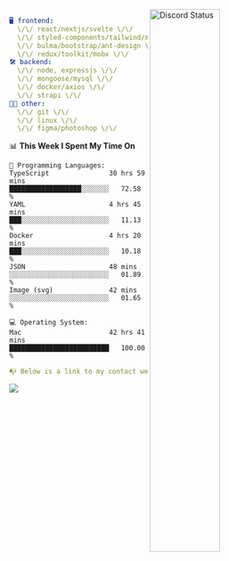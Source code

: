 
<a href="https://discord.com/users/279302975371870218" target="_blank">
    <img width="50%" align="right" alt="Discord Status" src="https://lanyard.cnrad.dev/api/279302975371870218?bg=161B22&borderRadius=5px%205px%200%200&hideTimestamp=true&idleMessage=Just%20chillin%27%20at%20the%20moment&animated=true">
</a>

```yaml
🖥️ frontend: 
  \/\/ react/nextjs/svelte \/\/
  \/\/ styled-components/tailwind/mui/
  \/\/ bulma/bootstrap/ant-design \/\/
  \/\/ redux/toolkit/mobx \/\/
🛠 backend: 
  \/\/ node, expressjs \/\/
  \/\/ mongoose/mysql \/\/
  \/\/ docker/axios \/\/
  \/\/ strapi \/\/
👨‍💻 other: 
  \/\/ git \/\/ 
  \/\/ linux \/\/
  \/\/ figma/photoshop \/\/
```
<!--START_SECTION:waka-->
📊 **This Week I Spent My Time On** 

```text
💬 Programming Languages: 
TypeScript               30 hrs 59 mins      ██████████████████░░░░░░░   72.58 % 
YAML                     4 hrs 45 mins       ███░░░░░░░░░░░░░░░░░░░░░░   11.13 % 
Docker                   4 hrs 20 mins       ███░░░░░░░░░░░░░░░░░░░░░░   10.18 % 
JSON                     48 mins             ░░░░░░░░░░░░░░░░░░░░░░░░░   01.89 % 
Image (svg)              42 mins             ░░░░░░░░░░░░░░░░░░░░░░░░░   01.65 % 

💻 Operating System: 
Mac                      42 hrs 41 mins      █████████████████████████   100.00 % 
```


<!--END_SECTION:waka-->
```yaml
📭 Below is a link to my contact website 
```
<a href="https://mxns.xyz" target="_black"> <img src="https://img.shields.io/badge/website-161B22?style=for-the-badge&logo=About.me&logoColor=white"></img> <a/>
